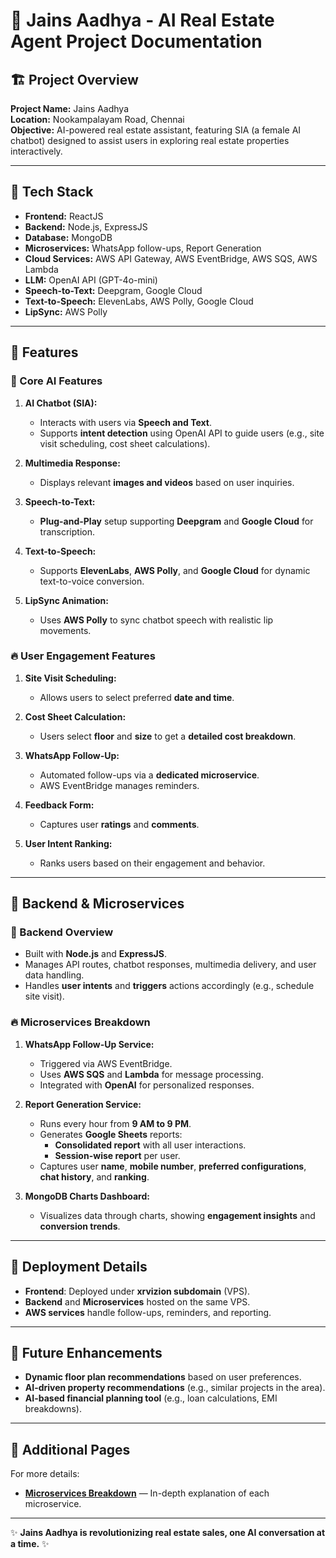 # 📘 Jains Aadhya - AI Real Estate Agent Project Documentation

## 🏗️ Project Overview

**Project Name:** Jains Aadhya\
**Location:** Nookampalayam Road, Chennai\
**Objective:** AI-powered real estate assistant, featuring SIA (a female AI chatbot) designed to assist users in exploring real estate properties interactively.

---

## 🔧 Tech Stack

- **Frontend:** ReactJS
- **Backend:** Node.js, ExpressJS
- **Database:** MongoDB
- **Microservices:** WhatsApp follow-ups, Report Generation
- **Cloud Services:** AWS API Gateway, AWS EventBridge, AWS SQS, AWS Lambda
- **LLM:** OpenAI API (GPT-4o-mini)
- **Speech-to-Text:** Deepgram, Google Cloud
- **Text-to-Speech:** ElevenLabs, AWS Polly, Google Cloud
- **LipSync:** AWS Polly

---

## 🚀 Features

### 🎯 Core AI Features

1. **AI Chatbot (SIA):**

   - Interacts with users via **Speech and Text**.
   - Supports **intent detection** using OpenAI API to guide users (e.g., site visit scheduling, cost sheet calculations).

2. **Multimedia Response:**

   - Displays relevant **images and videos** based on user inquiries.

3. **Speech-to-Text:**

   - **Plug-and-Play** setup supporting **Deepgram** and **Google Cloud** for transcription.

4. **Text-to-Speech:**

   - Supports **ElevenLabs**, **AWS Polly**, and **Google Cloud** for dynamic text-to-voice conversion.

5. **LipSync Animation:**

   - Uses **AWS Polly** to sync chatbot speech with realistic lip movements.

### 🔥 User Engagement Features

1. **Site Visit Scheduling:**

   - Allows users to select preferred **date and time**.

2. **Cost Sheet Calculation:**

   - Users select **floor** and **size** to get a **detailed cost breakdown**.

3. **WhatsApp Follow-Up:**

   - Automated follow-ups via a **dedicated microservice**.
   - AWS EventBridge manages reminders.

4. **Feedback Form:**

   - Captures user **ratings** and **comments**.

5. **User Intent Ranking:**

   - Ranks users based on their engagement and behavior.

---

## 🔧 Backend & Microservices

### 🎯 Backend Overview

- Built with **Node.js** and **ExpressJS**.
- Manages API routes, chatbot responses, multimedia delivery, and user data handling.
- Handles **user intents** and **triggers** actions accordingly (e.g., schedule site visit).

### 🔥 Microservices Breakdown

1. **WhatsApp Follow-Up Service:**

   - Triggered via AWS EventBridge.
   - Uses **AWS SQS** and **Lambda** for message processing.
   - Integrated with **OpenAI** for personalized responses.

2. **Report Generation Service:**

   - Runs every hour from **9 AM to 9 PM**.
   - Generates **Google Sheets** reports:
     - **Consolidated report** with all user interactions.
     - **Session-wise report** per user.
   - Captures user **name**, **mobile number**, **preferred configurations**, **chat history**, and **ranking**.

3. **MongoDB Charts Dashboard:**

   - Visualizes data through charts, showing **engagement insights** and **conversion trends**.

---

## 🚀 Deployment Details

- **Frontend**: Deployed under **xrvizion subdomain** (VPS).
- **Backend** and **Microservices** hosted on the same VPS.
- **AWS services** handle follow-ups, reminders, and reporting.

---

## 📌 Future Enhancements

- **Dynamic floor plan recommendations** based on user preferences.
- **AI-driven property recommendations** (e.g., similar projects in the area).
- **AI-based financial planning tool** (e.g., loan calculations, EMI breakdowns).

---

## 📘 Additional Pages

For more details:

- **[Microservices Breakdown](microservices.md)** — In-depth explanation of each microservice.

---

✨ **Jains Aadhya is revolutionizing real estate sales, one AI conversation at a time.** ✨
